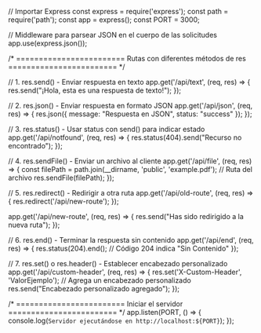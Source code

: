 // Importar Express
const express = require('express');
const path = require('path');
const app = express();
const PORT = 3000;

// Middleware para parsear JSON en el cuerpo de las solicitudes
app.use(express.json());

/* ========================
   Rutas con diferentes métodos de res
   ======================== */

// 1. res.send() - Enviar respuesta en texto
app.get('/api/text', (req, res) => {
    res.send("¡Hola, esta es una respuesta de texto!");
});

// 2. res.json() - Enviar respuesta en formato JSON
app.get('/api/json', (req, res) => {
    res.json({ message: "Respuesta en JSON", status: "success" });
});

// 3. res.status() - Usar status con send() para indicar estado
app.get('/api/notfound', (req, res) => {
    res.status(404).send("Recurso no encontrado");
});

// 4. res.sendFile() - Enviar un archivo al cliente
app.get('/api/file', (req, res) => {
    const filePath = path.join(__dirname, 'public', 'example.pdf'); // Ruta del archivo
    res.sendFile(filePath);
});

// 5. res.redirect() - Redirigir a otra ruta
app.get('/api/old-route', (req, res) => {
    res.redirect('/api/new-route');
});

app.get('/api/new-route', (req, res) => {
    res.send("Has sido redirigido a la nueva ruta");
});

// 6. res.end() - Terminar la respuesta sin contenido
app.get('/api/end', (req, res) => {
    res.status(204).end(); // Código 204 indica "Sin Contenido"
});

// 7. res.set() o res.header() - Establecer encabezado personalizado
app.get('/api/custom-header', (req, res) => {
    res.set('X-Custom-Header', 'ValorEjemplo'); // Agrega un encabezado personalizado
    res.send("Encabezado personalizado agregado");
});

/* ========================
   Iniciar el servidor
   ======================== */
app.listen(PORT, () => {
    console.log(`Servidor ejecutándose en http://localhost:${PORT}`);
});
